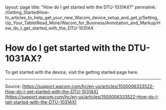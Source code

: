 layout: page
title: "How do I get started with the DTU-1031AX?"
permalink: /Getting_StartedHow-to_articles_to_help_get_your_new_Wacom_device_setup_and_get_y/Setting_Up_Your_TabletRead_More/Wacom_for_Business/Annotation_and_Markup/How_do_I_get_started_with_the_DTU-1031AX

# How do I get started with the DTU-1031AX?

To get started with the device, visit the getting started page here.

---
Source: [https://support.wacom.com/hc/en-us/articles/1500006333522-How-do-I-get-started-with-the-DTU-1031AX](https://support.wacom.com/hc/en-us/articles/1500006333522-How-do-I-get-started-with-the-DTU-1031AX)
